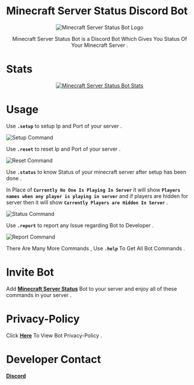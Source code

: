 # Minecraft Server Status Discord Bot

<p align="center">
    <img src="https://cdn.discordapp.com/attachments/771781595220017193/813814680509218906/Minecraft_Status_Bot_1.png" alt="Minecraft Server Status Bot Logo"/>
</p>

<p align="center">
    Minecraft Server Status Bot is a Discord Bot Which Gives You Status Of Your Minecraft Server .
</p>

# Stats

<div align="center">
    <a href="https://top.gg/bot/802868654957789204">
        <img src="https://top.gg/api/widget/802868654957789204.svg" alt="Minecraft Server Status Bot Stats"/>
    </a>
</div>

# Usage

Use **`.setup`** to setup Ip and Port of your server .

<img src="https://cdn.discordapp.com/attachments/771781595220017193/817352386880208936/Setup.png" alt="Setup Command"/>

Use **`.reset`** to reset Ip and Port of your server .

<img src="https://cdn.discordapp.com/attachments/771781595220017193/816629938236686356/Reset.png" alt="Reset Command"/>

Use **`.status`** to know Status of your minecraft server after setup has been done .

In Place of **`Currently No One Is Playing In Server`** it will show **`Players names when any player is playing in server`** and if players are hidden for server then it will show **`Currently Players are Hidden In Server`** .

<img src="https://cdn.discordapp.com/attachments/771781595220017193/817977461606187038/Status.png" alt="Status Command"/>

Use **`.report`** to report any Issue regarding Bot to Developer .

<img src="https://cdn.discordapp.com/attachments/771781595220017193/816629936038871040/Report.png" alt="Report Command"/>

There Are Many More Commands , Use **`.help`** To Get All Bot Commands .

# Invite Bot

Add **[Minecraft Server Status](https://discord.com/oauth2/authorize?client_id=802868654957789204&permissions=84992&scope=bot)** Bot to your server and enjoy all of these commands in your server .

# Privacy-Policy

Click **[Here](https://github.com/LOG-LEGENDX/Minecraft-Server-Status-Bot/blob/master/PRIVACY.md)** To View Bot Privacy-Policy .

# Developer Contact

**[Discord](https://discord.gg/EtCsyts)**
